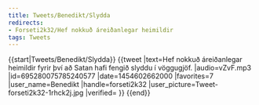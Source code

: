 ```yaml
---
title: Tweets/Benedikt/Slydda
redirects:
- Forseti2k32/Hef nokkuð áreiðanlegar heimildir
tags: Tweets
---
```


{{start|Tweets/Benedikt/Slydda}}
<level c1/>
{{tweet
|text=Hef nokkuð áreiðanlegar heimildir fyrir því að Satan hafi fengið slyddu í vöggugjöf.
|audio=vZvF.mp3
|id=695280075785240577
|date=1454602662000
|favorites=7
|user_name=Benedikt
|handle=forseti2k32
|user_picture=Tweet-forseti2k32-1rhck2j.jpg
|verified=
}}
{{end}}<noinclude>

</noinclude>